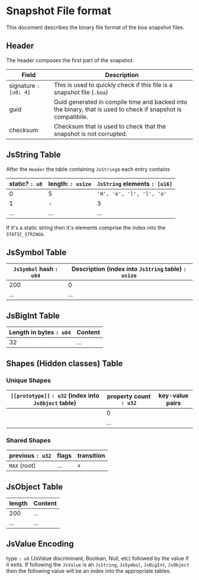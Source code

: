 # Snapshot File format

This docoment describes the binary file format of the boa snapshot files.

## Header

The header composes the first part of the snapshot.

| Field                 | Description                                                                                                  |
| --------------------- | ------------------------------------------------------------------------------------------------------------ |
| signature `: [u8; 4]` | This is used to quickly check if this file is a snapshot file (`.boa`)                                       |
| guid                  | Guid generated in compile time and backed into the binary, that is used to check if snapshot is compatibile. |
| checksum              | Checksum that is used to check that the snapshot is not corrupted.                                           |

## JsString Table

After the `Header` the table containing `JsString`s each entry contains

| static? `: u8` | length: `: usize` | `JsString` elements `: [u16]` |
| -------------- | ----------------- | ----------------------------- |
| 0              | 5                 | `'H', 'e', 'l', 'l', 'o'`     |
| 1              | -                 | 3                             |
| ...            | ...               | ...                           |

If it's a static string then it's elements comprise the index into the `STATIC_STRING`s.

## JsSymbol Table

| `JsSymbol` hash `: u64` | Description (index into `JsString` table) `: usize` |
| ----------------------- | --------------------------------------------------- |
| 200                     | 0                                                   |
| ...                     | ...                                                 |

## JsBigInt Table

| Length in bytes `: u64` | Content |
| ----------------------- | ------- |
| 32                      | ...     |

## Shapes (Hidden classes) Table

### Unique Shapes

| `[[prototype]]` `: u32` (index into `JsObject` table) | property count `: u32` | key-value pairs |
| ----------------------------------------------------- | ---------------------- | --------------- |
|                                                       | 0                      |                 |
|                                                       | ...                    |                 |

### Shared Shapes

| previous `: u32` | flags | transition |
| ---------------- | ----- | ---------- |
| `MAX` (root)     | ...   | `x`        |

## JsObject Table

| length | Content |
| ------ | ------- |
| 200    | ...     |
| ...    | ...     |

## JsValue Encoding

type `: u8` (JsValue discriminant, Boolean, Null, etc) followed by the value if it exits.
If following the `JsValue` is an `JsString`, `JsSymbol`, `JsBigInt`, `JsObject` then the
following value will be an index into the appropriate tables.
